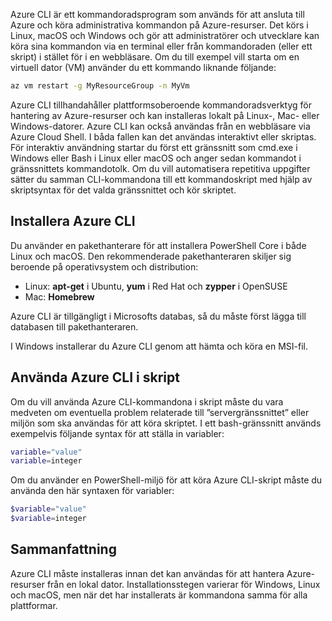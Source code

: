 Azure CLI är ett kommandoradsprogram som används för att ansluta till Azure och köra administrativa kommandon på Azure-resurser. Det körs i Linux, macOS och Windows och gör att administratörer och utvecklare kan köra sina kommandon via en terminal eller från kommandoraden (eller ett skript) i stället för i en webbläsare. Om du till exempel vill starta om en virtuell dator (VM) använder du ett kommando liknande följande:

 ```bash
 az vm restart -g MyResourceGroup -n MyVm
 ```

Azure CLI tillhandahåller plattformsoberoende kommandoradsverktyg för hantering av Azure-resurser och kan installeras lokalt på Linux-, Mac- eller Windows-datorer. Azure CLI kan också användas från en webbläsare via Azure Cloud Shell. I båda fallen kan det användas interaktivt eller skriptas. För interaktiv användning startar du först ett gränssnitt som cmd.exe i Windows eller Bash i Linux eller macOS och anger sedan kommandot i gränssnittets kommandotolk. Om du vill automatisera repetitiva uppgifter sätter du samman CLI-kommandona till ett kommandoskript med hjälp av skriptsyntax för det valda gränssnittet och kör skriptet.

## <a name="how-to-install-azure-cli"></a>Installera Azure CLI
Du använder en pakethanterare för att installera PowerShell Core i både Linux och macOS. Den rekommenderade pakethanteraren skiljer sig beroende på operativsystem och distribution:
- Linux: **apt-get** i Ubuntu, **yum** i Red Hat och **zypper** i OpenSUSE
- Mac: **Homebrew**

Azure CLI är tillgängligt i Microsofts databas, så du måste först lägga till databasen till pakethanteraren.

I Windows installerar du Azure CLI genom att hämta och köra en MSI-fil.

## <a name="using-the-azure-cli-in-scripts"></a>Använda Azure CLI i skript
Om du vill använda Azure CLI-kommandona i skript måste du vara medveten om eventuella problem relaterade till ”servergränssnittet” eller miljön som ska användas för att köra skriptet. I ett bash-gränssnitt används exempelvis följande syntax för att ställa in variabler:

 ```bash
 variable="value"
 variable=integer
 ```

Om du använder en PowerShell-miljö för att köra Azure CLI-skript måste du använda den här syntaxen för variabler:

 ```powershell
 $variable="value"
 $variable=integer
 ```

## <a name="summary"></a>Sammanfattning
Azure CLI måste installeras innan det kan användas för att hantera Azure-resurser från en lokal dator. Installationsstegen varierar för Windows, Linux och macOS, men när det har installerats är kommandona samma för alla plattformar. 
